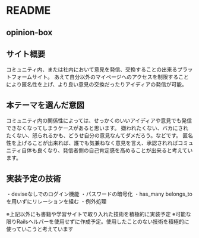 # README

## opinion-box

## サイト概要
コミュニティ内、または社内において意見を発信、交換することの出来るプラットフォームサイト。
あえて自分以外のマイページへのアクセスを制限することにより匿名性を上げ、より良い意見の交換だったりアイディアの発信が可能。

## 本テーマを選んだ意図
コミュニティ内の関係性によっては、せっかくのいいアイディアや意見でも発信できなくなってしまうケースがあると思います。
嫌われたくない、バカにされたくない、怒られるかも、どうせ自分の意見なんてダメだろう。などです。
匿名性を上げることが出来れば、誰でも気兼ねなく意見を言え、承認されればコミュニティ自体も良くなり、発信者側の自己肯定感を高めることが出来ると考えています。

## 実装予定の技術
・deviseなしでのログイン機能
・パスワードの暗号化
・has_many belongs_toを用いずにリレーションを組む
・例外処理

※上記以外にも書籍や学習サイトで取り入れた技術を積極的に実装予定
※可能な限りRailsヘルパーを使用せずに作成予定。使用したことのない技術を積極的に使っていこうと考えています


